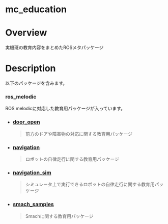 # mc_education
# Overview
実機班の教育内容をまとめたROSメタパッケージ

# Description
以下のパッケージを含みます。

### ros_melodic
ROS melodicに対応した教育用パッケージが入っています。
- ### [door_open](./ros_melodic/door_open)
  > 前方のドアや障害物の対応に関する教育用パッケージ

- ### [navigation](./ros_melodic/navigation)
  > ロボットの自律走行に関する教育用パッケージ

- ### [navigation_sim](./ros_melodic/navigation_sim)
  > シミュレータ上で実行できるロボットの自律走行に関する教育用パッケージ

- ### [smach_samples](./ros_melodic/smach_samples)
  > Smachに関する教育用パッケージ
